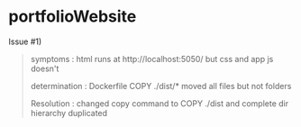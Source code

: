 # portfolioWebsite
Issue #1)
>symptoms : html runs at http://localhost:5050/ but css and app js doesn't 
>
>determination : Dockerfile COPY ./dist/* moved all files but not folders
>
>Resolution : changed copy command to COPY ./dist and complete dir hierarchy duplicated


